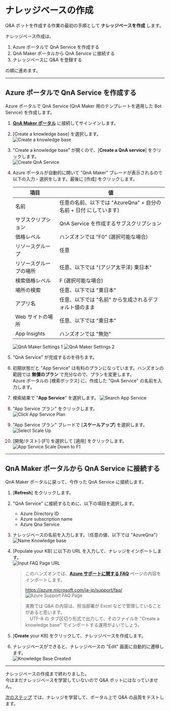 # ナレッジベースの作成

Q&A ボットを作成する作業の最初の手順として **ナレッジベースを作成** します。

ナレッジベース作成は、

1. Azure ポータルで QnA Service を作成する
2. QnA Maker ポータルから QnA Service に接続する
3. ナレッジベースに Q&A を登録する

の順に進めます。

---

## Azure ポータルで QnA Service を作成する

Azure ポータルで QnA Service (QnA Maker 用のテンプレートを適用した Bot Service) を作成します。

1. [**QnA Maker ポータル**](https://www.qnamaker.ai/) に接続してサインインします。
2. [Create a knowledge base] を選択します。  
   ![Create a knowledge base](./images/01/create_knowledgebase.jpg)

3. "Create a knowledge base" が開くので、[**Create a QnA service**] をクリックします。  
   ![Create QnA Service](./images/01/create_qna_service.jpg)

4. Azure ポータルが自動的に開いて "QnA Maker" ブレードが表示されるので以下の入力・選択をします。最後に [作成] をクリックします。  

   |項目|値|
   |---|---|
   |名前|任意の名前、以下では "AzureQna" + 自分の名前 + 日付 にしています)|
   |サブスクリプション|QnA Service を作成するサブスクリプション|
   |価格レベル|ハンズオンでは "F0" (選択可能な場合)|
   |リソースグループ|任意|
   |リソースグループの場所|任意、以下では "(アジア太平洋) 東日本"|
   |検索価格レベル|F (選択可能な場合)|
   |場所の検索|任意、以下では "東日本"|
   |アプリ名|任意、以下では "名前" から生成されるデフォルト値のまま|
   |Web サイトの場所|任意、以下では "東日本"|
   |App Insights|ハンズオンでは "無効"|

   ![QnA Maker Settings 1](./images/01/qnamaker_settings1.jpg)
   ![QnA Maker Settings 2](./images/01/qnamaker_settings2.jpg)

5. "QnA Service" が完成するのを待ちます。
6. 初期状態だと "App Service" は有料のプランになっています。ハンズオンの範囲では **無償のプラン** で充分なので、プランを変更します。  
   Azure ポータルの [検索ボックス] に、作成した "QnA Service" の名前を入力します。
7. 検索結果で "**App Service**" を選択します。
   ![Search App Service](./images/01/search_app_service.jpg)

8. "App Service プラン" をクリックします。  
   ![Click App Service Plan](./images/01/click_app_service_plan.jpg)

9. "App Service プラン" ブレードで [**スケールアップ**] を選択します。  
    ![Select Scale Up](./images/01/select_scale_up.jpg)

10. [開発/テスト]-[F1] を選択して [適用] をクリックします。  
   ![App Service Scale Down to F1](./images/01/app_service_scale_down_f1.jpg)

---

## QnA Maker ポータルから QnA Service に接続する

QnA Maker ポータルに戻って、今作った QnA Service に接続します。

1. [**Refresh**] をクリックします。  
2. "QnA Service" に接続するために、以下の項目を選択します。  

   - Azure Directory ID
   - Azure subscription name
   - Azure Qna Service

3. ナレッジベースの名前を入力します。（任意の値、以下では "AzureQna"）  
   ![Name Knowledge base](./images/01/name_kb.jpg)

4. [Populate your KB] に以下の URL を入力して、ナレッジをインポートします。  
   ![Input FAQ Page URL](./images/01/add_faq_page_url.jpg)  

   > このハンズオンでは、[**Azure サポートに関する FAQ**](https://azure.microsoft.com/ja-jp/support/faq/) ページの内容をインポートします。  
   >
   > https://azure.microsoft.com/ja-jp/support/faq/
   > ![Azure Support FAQ Page](./images/01/azure_faq_page.jpg)

   > 実務では Q&A の内容は、担当部署が Excel などで管理していることがあると思います。  
   >　UTF-8 の タブ区切り形式で出力して、そのファイルを "Create a knowledge base" でインポートする運用がよいでしょう。

5. [**Create** your KB] をクリックして、ナレッジベースを作成します。
6. ナレッジベースができると、ナレッジベースの "Edit" 画面に自動的に遷移します。  
   ![Knowledge Base Created](./images/01/knowledgebase_created.jpg)

---

ナレッジベースの作成まで終わりました。  
今はまだナレッジベースを学習していないので Q&A ボットにはなっていません。

[次のステップ](./02_train_and_test_qna.md) では、ナレッジを学習して、ポータル上で Q&A の品質をテストします。
